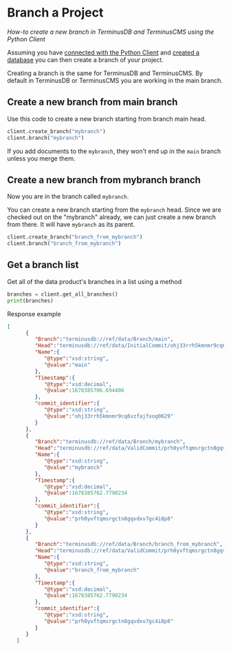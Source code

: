 # Branch a Project

*How-to create a new branch in TerminusDB and TerminusCMS using the Python Client*

Assuming you have [connected with the Python Client](../../use-the-clients/python-client/connect-with-python-client.md) and [created a database](../../use-the-clients/python-client/create-a-database.md) you can then create a branch of your project.

Creating a branch is the same for TerminusDB and TerminusCMS. By default in TerminusDB or TerminusCMS you are working in the main branch.

## Create a new branch from main branch
Use this code to create a new branch starting from branch main head.

```python
client.create_branch("mybranch")
client.branch("mybranch")
```

If you add documents to the `mybranch`, they won't end up in the `main` branch
unless you merge them.

## Create a new branch from mybranch branch

Now you are in the branch called `mybranch`.

You can create a new branch starting from the `mybranch` head. Since
we are checked out on the "mybranch" already, we can just create
a new branch from there. It will have `mybranch` as its parent.


```python
client.create_branch("branch_from_mybranch")
client.branch("branch_from_mybranch")
```

## Get a branch list
Get all of the data product's branches in a list using a method

```python
branches = client.get_all_branches()
print(branches)
```

Response example

```json
[
      {
         "Branch":"terminusdb://ref/data/Branch/main",
         "Head":"terminusdb://ref/data/InitialCommit/ohj33rrh5kmnmr9cq6vzfajfxog0629",
         "Name":{
            "@type":"xsd:string",
            "@value":"main"
         },
         "Timestamp":{
            "@type":"xsd:decimal",
            "@value":1678385706.694406
         },
         "commit_identifier":{
            "@type":"xsd:string",
            "@value":"ohj33rrh5kmnmr9cq6vzfajfxog0629"
         }
      },
      {
         "Branch":"terminusdb://ref/data/Branch/mybranch",
         "Head":"terminusdb://ref/data/ValidCommit/prh0yvftqmsrgctn8gqvdxv7gc4i8p8",
         "Name":{
            "@type":"xsd:string",
            "@value":"mybranch"
         },
         "Timestamp":{
            "@type":"xsd:decimal",
            "@value":1678385762.7790234
         },
         "commit_identifier":{
            "@type":"xsd:string",
            "@value":"prh0yvftqmsrgctn8gqvdxv7gc4i8p8"
         }
      },
      {
         "Branch":"terminusdb://ref/data/Branch/branch_from_mybranch",
         "Head":"terminusdb://ref/data/ValidCommit/prh0yvftqmsrgctn8gqvdxv7gc4i8p8",
         "Name":{
            "@type":"xsd:string",
            "@value":"branch_from_mybranch"
         },
         "Timestamp":{
            "@type":"xsd:decimal",
            "@value":1678385762.7790234
         },
         "commit_identifier":{
            "@type":"xsd:string",
            "@value":"prh0yvftqmsrgctn8gqvdxv7gc4i8p8"
         }
      }
   ]
```





